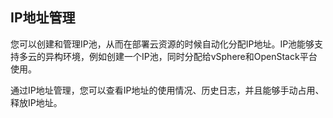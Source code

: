 
## IP地址管理  

您可以创建和管理IP池，从而在部署云资源的时候自动化分配IP地址。IP池能够支持多云的异构环境，例如创建一个IP池，同时分配给vSphere和OpenStack平台使用。

通过IP地址管理，您可以查看IP地址的使用情况、历史日志，并且能够手动占用、释放IP地址。


